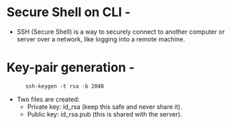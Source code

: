 # Secure Shell on CLI -
- SSH (Secure Shell) is a way to securely connect to another computer or server over a network, like logging into a remote machine.

# Key-pair generation -

          ssh-keygen -t rsa -b 2048


- Two files are created:
   - Private key: id_rsa (keep this safe and never share it).
   - Public key: id_rsa.pub (this is shared with the server).
